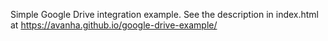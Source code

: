 Simple Google Drive integration example.
See the description in index.html at https://avanha.github.io/google-drive-example/
